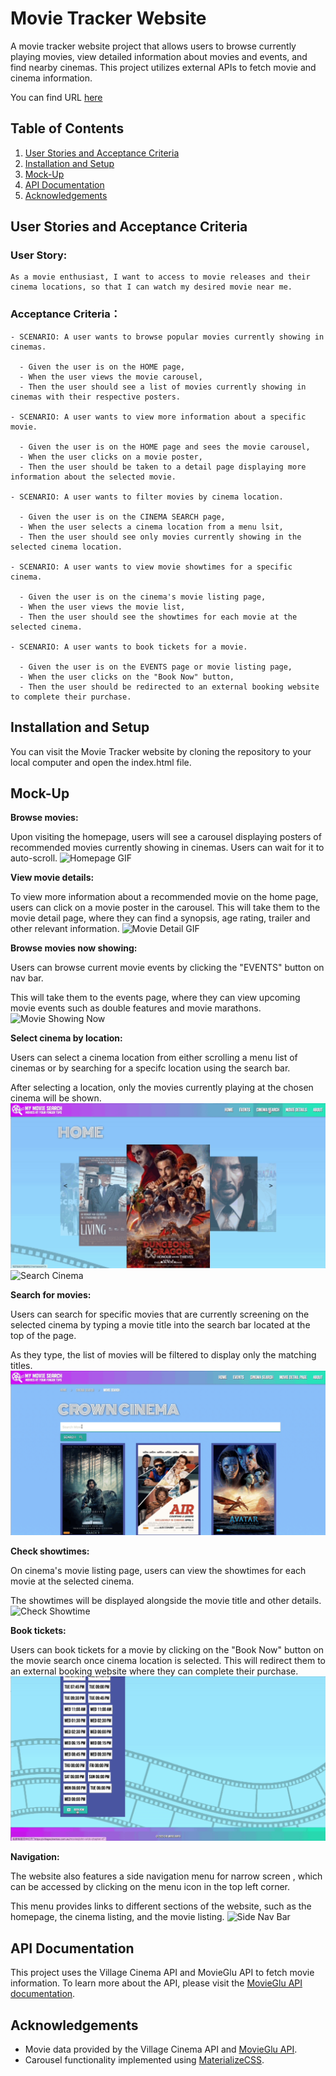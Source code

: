 # Movie Tracker Website

A movie tracker website project that allows users to browse currently playing movies, view detailed information about movies and events, and find nearby cinemas. This project utilizes external APIs to fetch movie and cinema information.

You can find URL [here](https://emjkenz.github.io/My-Movie-Search/)

## Table of Contents

1. [User Stories and Acceptance Criteria](#user-stories-and-acceptance-criteria)
2. [Installation and Setup](#installation-and-setup)
3. [Mock-Up](#mock-up)
4. [API Documentation](#api-documentation)
5. [Acknowledgements](#acknowledgements)

## User Stories and Acceptance Criteria

### User Story:

```
As a movie enthusiast, I want to access to movie releases and their cinema locations, so that I can watch my desired movie near me.
```

### Acceptance Criteria：

```
- SCENARIO: A user wants to browse popular movies currently showing in cinemas.

  - Given the user is on the HOME page,
  - When the user views the movie carousel,
  - Then the user should see a list of movies currently showing in cinemas with their respective posters.

- SCENARIO: A user wants to view more information about a specific movie.

  - Given the user is on the HOME page and sees the movie carousel,
  - When the user clicks on a movie poster,
  - Then the user should be taken to a detail page displaying more information about the selected movie.

- SCENARIO: A user wants to filter movies by cinema location.

  - Given the user is on the CINEMA SEARCH page,
  - When the user selects a cinema location from a menu lsit,
  - Then the user should see only movies currently showing in the selected cinema location.

- SCENARIO: A user wants to view movie showtimes for a specific cinema.

  - Given the user is on the cinema's movie listing page,
  - When the user views the movie list,
  - Then the user should see the showtimes for each movie at the selected cinema.

- SCENARIO: A user wants to book tickets for a movie.

  - Given the user is on the EVENTS page or movie listing page,
  - When the user clicks on the "Book Now" button,
  - Then the user should be redirected to an external booking website to complete their purchase.
```

## Installation and Setup

You can visit the Movie Tracker website by cloning the repository to your local computer and open the index.html file.

## Mock-Up

**Browse movies:**

Upon visiting the homepage, users will see a carousel displaying posters of recommended movies currently showing in cinemas. Users can wait for it to auto-scroll.
![Homepage GIF](assets/images/Home-page.gif)

**View movie details:**

To view more information about a recommended movie on the home page, users can click on a movie poster in the carousel. This will take them to the movie detail page, where they can find a synopsis, age rating, trailer and other relevant information.
![Movie Detail GIF](assets/images/Movie-detail.gif)

**Browse movies now showing:**

Users can browse current movie events by clicking the "EVENTS" button on nav bar.

This will take them to the events page, where they can view upcoming movie events such as double features and movie marathons.
![Movie Showing Now](assets/images/movie-now-showing.gif)

**Select cinema by location:**

Users can select a cinema location from either scrolling a menu list of cinemas or by searching for a specifc location using the search bar.

After selecting a location, only the movies currently playing at the chosen cinema will be shown.
![Select Cinema](assets/images/select-cinema.gif)
![Search Cinema](assets/images/search-cinema.gif)

**Search for movies:**

Users can search for specific movies that are currently screening on the selected cinema by typing a movie title into the search bar located at the top of the page.

As they type, the list of movies will be filtered to display only the matching titles.
![Search Movie](assets/images/search-movie.gif)

**Check showtimes:**

On cinema's movie listing page, users can view the showtimes for each movie at the selected cinema.

The showtimes will be displayed alongside the movie title and other details.
![Check Showtime](assets/images/check-showtime.gif)

**Book tickets:**

Users can book tickets for a movie by clicking on the "Book Now" button on the movie search once cinema location is selected. This will redirect them to an external booking website where they can complete their purchase.
![Book Ticket](assets/images/book-ticket.gif)

**Navigation:**

The website also features a side navigation menu for narrow screen , which can be accessed by clicking on the menu icon in the top left corner.

This menu provides links to different sections of the website, such as the homepage, the cinema listing, and the movie listing.
![Side Nav Bar](assets/images/navigation.gif)

## API Documentation

This project uses the Village Cinema API and MovieGlu API to fetch movie information. To learn more about the API, please visit the [MovieGlu API documentation](https://developer.movieglu.com/documentation/).

## Acknowledgements

- Movie data provided by the Village Cinema API and [MovieGlu API](https://www.movieglu.com/).
- Carousel functionality implemented using [MaterializeCSS](https://materializecss.com/).
